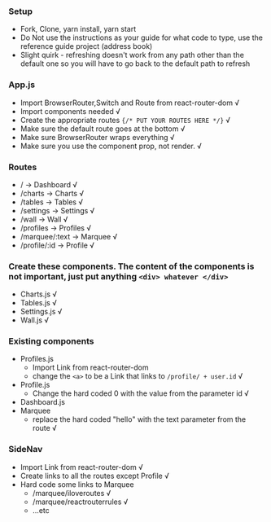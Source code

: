 ### Setup
* Fork, Clone, yarn install, yarn start
* Do Not use the instructions as your guide for what code to type, use the reference guide project (address book)
* Slight quirk - refreshing doesn't work from any path other than the default one so you will have to go back to the default path to refresh

### App.js
* Import BrowserRouter,Switch and Route from react-router-dom √
* Import components needed √
* Create the appropriate routes `{/* PUT YOUR ROUTES HERE */}` √
* Make sure the default route goes at the bottom √
* Make sure BrowserRouter wraps everything √
* Make sure you use the component prop, not render. √

### Routes
* /              -> Dashboard √
* /charts        -> Charts √
* /tables        -> Tables √
* /settings      -> Settings √
* /wall          -> Wall √
* /profiles      -> Profiles √
* /marquee/:text -> Marquee √
* /profile/:id   -> Profile √

### Create these components. The content of the components is not important, just put anything `<div> whatever </div>`
* Charts.js √
* Tables.js √
* Settings.js √
* Wall.js √

### Existing components
* Profiles.js
    * Import Link from react-router-dom
    * change the `<a>` to be a Link that links to `/profile/ + user.id` √
* Profile.js
    * Change the hard coded 0 with the value from the parameter id √
* Dashboard.js
* Marquee
    * replace the hard coded "hello" with the text parameter from the route √

### SideNav
* Import Link from react-router-dom √
* Create links to all the routes except Profile √
* Hard code some links to Marquee
    * /marquee/iloveroutes √
    * /marquee/reactrouterrules √
    * …etc
